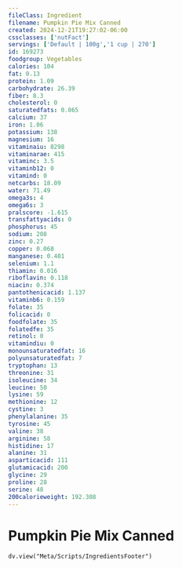 ```yaml
---
fileClass: Ingredient
filename: Pumpkin Pie Mix Canned
created: 2024-12-21T19:27:02-06:00
cssclasses: ['nutFact']
servings: ['Default | 100g','1 cup | 270']
id: 169273
foodgroup: Vegetables
calories: 104
fat: 0.13
protein: 1.09
carbohydrate: 26.39
fiber: 8.3
cholesterol: 0
saturatedfats: 0.065
calcium: 37
iron: 1.06
potassium: 138
magnesium: 16
vitaminaiu: 8298
vitaminarae: 415
vitaminc: 3.5
vitaminb12: 0
vitamind: 0
netcarbs: 18.09
water: 71.49
omega3s: 4
omega6s: 3
pralscore: -1.615
transfattyacids: 0
phosphorus: 45
sodium: 208
zinc: 0.27
copper: 0.068
manganese: 0.401
selenium: 1.1
thiamin: 0.016
riboflavin: 0.118
niacin: 0.374
pantothenicacid: 1.137
vitaminb6: 0.159
folate: 35
folicacid: 0
foodfolate: 35
folatedfe: 35
retinol: 0
vitamindiu: 0
monounsaturatedfat: 16
polyunsaturatedfat: 7
tryptophan: 13
threonine: 31
isoleucine: 34
leucine: 50
lysine: 59
methionine: 12
cystine: 3
phenylalanine: 35
tyrosine: 45
valine: 38
arginine: 58
histidine: 17
alanine: 31
asparticacid: 111
glutamicacid: 200
glycine: 29
proline: 28
serine: 48
200calorieweight: 192.308
---
```


# Pumpkin Pie Mix Canned

```dataviewjs
dv.view("Meta/Scripts/IngredientsFooter")
```